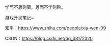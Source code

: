 学而不思则罔，思而不学则殆。

游戏开发笔记~

知乎：https://www.zhihu.com/people/xia-wen-09

CSDN：https://blog.csdn.net/qq_38172320
